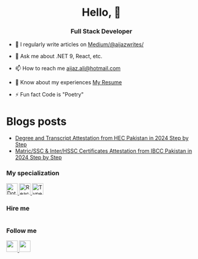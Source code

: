   <h1 align="center">Hello, 👋</h1>
  <h3 align="center">Full Stack Developer</h3>

- 📝 I regularly write articles on [Medium/@aijazwrites/](https://medium.com/@aijazwrites/)

- 💬 Ask me about .NET 9, React, etc.

- 📫 How to reach me aijaz.ali@hotmail.com

- 📄 Know about my experiences [My Resume](https://1drv.ms/b/c/77f2c2ca43e2e6b9/EUVzuAwSDtlMkqCwaHFwGL8Bu3ym0h5-WKweT0x_JQOOdg?e=gvNg8f)

- ⚡ Fun fact Code is "Poetry"

# Blogs posts
<!-- BLOG-POST-LIST:START -->
- [Degree and Transcript Attestation from HEC Pakistan in 2024 Step by Step](https://medium.com/@aijazwrites/degree-and-transcript-attestation-from-hec-pakistan-in-2024-step-by-step-fe42ffc7d654?source=rss-76e2edb5216a------2)
- [Matric/SSC &amp; Inter/HSSC Certificates Attestation from IBCC Pakistan in 2024 Step by Step](https://medium.com/@aijazwrites/matric-ssc-and-inter-hssc-certificates-attestation-from-ibcc-pakistan-in-2024-step-by-step-607278243c6d?source=rss-76e2edb5216a------2)
<!-- BLOG-POST-LIST:END -->

<h3 align="left">My specialization</h3>
<p align="left">
  <a href="https://dotnet.microsoft.com/en-us/apps/aspnet">
    <img src="https://skillicons.dev/icons?i=dotnet"alt="Dotnet" width="30" height="30"/>
</a>
  
<a href="https://reactnative.dev/">
   <img src="https://skillicons.dev/icons?i=react" alt="React" width="30" height="30"/>
</a>

<a href="https://www.typescriptlang.org/">
   <img src="https://skillicons.dev/icons?i=ts" alt="TypeScript" width="30" height="30"/>
</a>
</p>

<h3 align="left">Hire me</h3>
<p align="left">
  <a href="https://www.upwork.com/freelancers/~01943fc50d07040467?mp_source=share">
    <img src="https://img.shields.io/badge/UpWork-6FDA44?style=for-the-badge&logo=Upwork&logoColor=white"alt=""/>
</a>
</p>
        
<h3 align="left">Follow me</h3>
<p align="left">
  <a href="https://www.linkedin.com/comm/mynetwork/discovery-see-all?usecase=PEOPLE_FOLLOWS&followMember=aijazbinqasim">
    <img src="https://skillicons.dev/icons?i=linkedin"alt="" width="30" height="30"/>
</a>
  
<a href="https://medium.com/@aijazwrites/">
  <img src="https://raw.githubusercontent.com/rahuldkjain/github-profile-readme-generator/master/src/images/icons/Social/medium.svg" alt="" height="30" width="30" />
</a>
</p>
